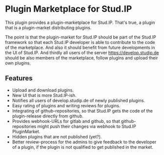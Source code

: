 Plugin Marketplace for Stud.IP
==============================

This plugin provides a plugin-marketplace for Stud.IP. That's true, a plugin that is a plugin-market distributing plugins.

The point is that the plugin-market for Stud.IP should be part of the Stud.IP framework so that each Stud.IP developer is able to contribute to the code of the marketplace. And also it should benefit from future developments in the UI of Stud.IP. And thirdly all users of the server https://develop.studip.de should be also members of the marketplace, follow plugins and upload their own plugins.

## Features

* Upload and download plugins.
* New UI that is more Stud.IP-ish.
* Notifies all users of develop.studip.de of newly published plugins.
* Easy rating of plugins and writing reviews for plugins.
* Integrating of github-repositories, so that Stud.IP gets the code of the plugin-release directly from github.
* Provides webhook-URLs for gitlab and github, so that github-repositories might push their changes via webhook to Stud.IP PluginMarket.
* Hidden plugins that are not published (yet?).
* Better review-process for the admins to give feedback to the developer of a plugin, if the plugin is not qualified to get published in the market.
